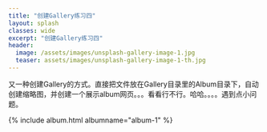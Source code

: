 ```yaml
---
title: "创建Gallery练习四"
layout: splash
classes: wide
excerpt: "创建Gallery练习四"
header:
  image: /assets/images/unsplash-gallery-image-1.jpg
  teaser: assets/images/unsplash-gallery-image-1-th.jpg
---
```


 又一种创建Gallery的方式。直接把文件放在Gallery目录里的Album目录下，自动创建缩略图，并创建一个展示album网页。。。看看行不行。哈哈。。。。遇到点小问题。

{% include album.html albumname="album-1" %}

